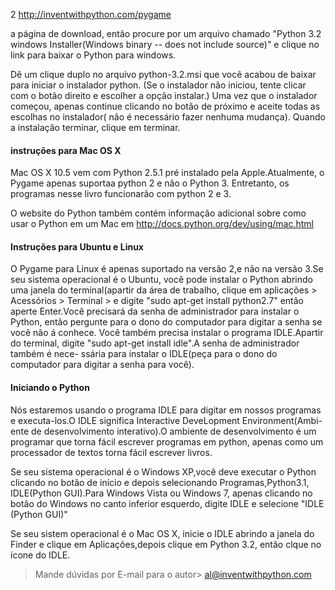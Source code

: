 2 http://inventwithpython.com/pygame

a página de download, então procure por um arquivo chamado "Python 3.2 windows Installer(Windows binary -- does not include source)" e  clique
no link para baixar o Python para windows.

Dê um clique duplo no arquivo python-3.2.msi que você acabou de baixar para iniciar o instalador python.
(Se o instalador não iniciou, tente clicar com o botão direito e escolher a opção instalar.) Uma vez que o instalador começou, apenas continue
clicando no botão de próximo e aceite todas as escolhas no instalador( não é necessário fazer nenhuma mudança). Quando a instalação terminar,
clique em terminar.

#### instruções para Mac OS X 

Mac OS X 10.5 vem com Python 2.5.1 pré instalado pela Apple.Atualmente, o Pygame apenas suportaa python 2 e não o Python 3. Entretanto, os
programas nesse livro funcionarão com python 2 e 3.

O website do Python também contém informação adicional sobre como usar o Python em um Mac em http://docs.python.org/dev/using/mac.html

#### Instruções para Ubuntu e Linux

O Pygame para Linux é apenas suportado na versão 2,e não na versão 3.Se seu sistema operacional é o Ubuntu, você pode instalar o Python abrindo
uma janela do terminal(apartir da área de trabalho, clique em aplicações > Acessórios > Terminal > e digite "sudo apt-get install python2.7"
então aperte Enter.Você precisará da senha de administrador para instalar o Python, então pergunte para o dono do computador para digitar a
senha se você não á conhece.
Você também precisa instalar o programa IDLE.Apartir do terminal, digite "sudo apt-get install idle".A senha de administrador também é nece-
ssária para instalar o IDLE(peça para o dono do computador para digitar a senha para você).

#### Iniciando o Python

Nós estaremos usando o programa IDLE para digitar em nossos programas e executa-los.O IDLE significa Interactive DeveLopment Environment(Ambi-
ente de desenvolvimento interativo).O ambiente de desenvolvimento é um programar que torna fácil escrever programas em python, apenas como
um processador de textos torna fácil escrever livros.

Se seu sistema operacional é o Windows XP,você  deve executar o Python clicando no botão de início e depois selecionando Programas,Python3.1,
IDLE(Python GUI).Para Windows Vista ou Windows 7, apenas clicando no botão do Windows no canto inferior esquerdo, digite IDLE e selecione
"IDLE (Python GUI)"

Se seu sistem operacional é o Mac OS X, inicie o IDLE abrindo a janela do Finder e clique em Aplicações,depois clique em Python 3.2, então
clque no ícone do IDLE.

> Mande dúvidas por E-mail para o autor> al@inventwithpython.com	
